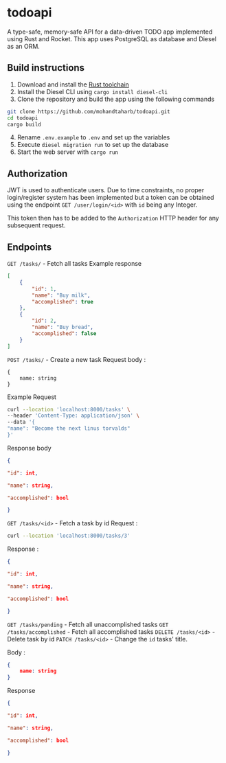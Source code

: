 # todoapi

A type-safe, memory-safe API for a data-driven TODO app implemented using Rust and Rocket. This app uses PostgreSQL as database and Diesel as an ORM.

## Build instructions
1. Download and install the [Rust toolchain](https://www.rust-lang.org/tools/install)
2. Install the Diesel CLI using `cargo install diesel-cli`
3. Clone the repository and build the app using the following commands
```sh
git clone https://github.com/mohandtaharb/todoapi.git
cd todoapi
cargo build
```
4. Rename `.env.example` to `.env` and set up the variables
5. Execute `diesel migration run` to set up the database
6. Start the web server with `cargo run`

## Authorization
JWT is used to authenticate users. Due to time constraints, no proper login/register system has been implemented but a token can be obtained using the endpoint
```GET /user/login/<id>``` with `id` being any Integer.

This token then has to be added to the `Authorization` HTTP header for any subsequent request.

## Endpoints
`GET /tasks/` - Fetch all tasks
Example response
```json
[
	{
		"id": 1,
		"name": "Buy milk",
		"accomplished": true
	},
	{
		"id": 2,
		"name": "Buy bread",
		"accomplished": false
	}
]
```

`POST /tasks/` - Create a new task
Request body : 
```
{
	name: string
}
```
Example Request
```sh
curl --location 'localhost:8000/tasks' \
--header 'Content-Type: application/json' \
--data '{
"name": "Become the next linus torvalds"
}'
```
Response body 
```json
{

"id": int,

"name": string,

"accomplished": bool

}
```

`GET /tasks/<id>` - Fetch a task by id
Request : 
```sh
curl --location 'localhost:8000/tasks/3'
```

Response : 

```json
{

"id": int,

"name": string,

"accomplished": bool

}
```

`GET /tasks/pending`  - Fetch all unaccomplished tasks
`GET /tasks/accomplished`  - Fetch all accomplished tasks
`DELETE /tasks/<id>`  - Delete task by id
`PATCH /tasks/<id>` - Change the `id` tasks' title.

Body :
```json
{
	name: string
}
```
Response
```json
{

"id": int,

"name": string,

"accomplished": bool

}
```